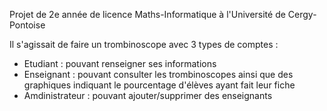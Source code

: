Projet de 2e année de licence Maths-Informatique à l'Université de Cergy-Pontoise

Il s'agissait de faire un trombinoscope avec 3 types de comptes :
- Etudiant : pouvant renseigner ses informations
- Enseignant : pouvant consulter les trombinoscopes ainsi que des graphiques indiquant le pourcentage d'élèves ayant fait leur fiche
- Amdinistrateur : pouvant ajouter/supprimer des enseignants

